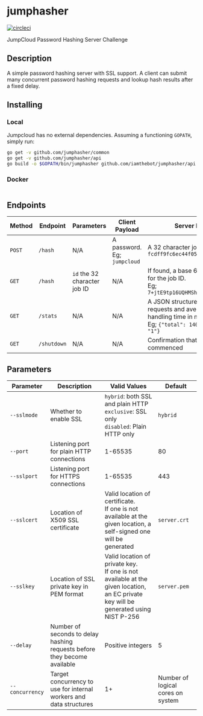 # jumphasher
[![circleci](https://circleci.com/gh/iamthebot/jumphasher/tree/master.svg?style=shield&circle-token=b9d627a2e9b5a29a7675a09876585e1bae06bf65)](https://circleci.com/gh/iamthebot/jumphasher)

JumpCloud Password Hashing Server Challenge

## Description
A simple password hashing server with SSL support. A client can submit many concurrent password hashing requests and lookup hash results after a fixed delay.

## Installing
### Local
Jumpcloud has no external dependencies. Assuming a functioning `GOPATH`, simply run:
```bash
go get -v github.com/jumphasher/common
go get -v github.com/jumphasher/api
go build -o $GOPATH/bin/jumphasher github.com/iamthebot/jumphasher/api
```

### Docker
```bash

```


## Endpoints
| Method | Endpoint    | Parameters                   | Client Payload              | Server Payload                                                                                                                       |
|--------|-------------|------------------------------|-----------------------------|--------------------------------------------------------------------------------------------------------------------------------------|
| `POST` | `/hash`     | N/A                          | A password.<br> Eg; `jumpcloud` | A 32 character job ID. Eg; `fcdff9fc6ec44f059164ec51a756524b`                                                                        |
| `GET`  | `/hash`     | `id` the 32 character job ID | N/A                         | If found, a base 64 encoded hash for the job ID. <br> Eg; `7+jtE9tp16UQHMShH1l0uMlq1JF...`                                                |
| `GET`  | `/stats`    | N/A                          | N/A                         | A JSON structure containing total requests and average request handling time in milliseconds.<br> Eg; `{"total": 14000, "average": "1"}` |
| `GET`  | `/shutdown` | N/A                          | N/A                         | Confirmation that shutdown has commenced                                                                                             |

## Parameters
| Parameter       | Description                                                              | Valid Values                                                                                                                            | Default                           |
|-----------------|--------------------------------------------------------------------------|-----------------------------------------------------------------------------------------------------------------------------------------|-----------------------------------|
| `--sslmode`     | Whether to enable SSL                                                    | `hybrid`: both SSL and plain HTTP <br> `exclusive`: SSL only <br> `disabled`: Plain HTTP only                                           | `hybrid`                          |
| `--port`        | Listening port for plain HTTP connections                                | 1-65535                                                                                                                                 | 80                                |
| `--sslport`     | Listening port for HTTPS connections                                     | 1-65535                                                                                                                                 | 443                               |
| `--sslcert`     | Location of X509 SSL certificate                                         | Valid location of certificate. <br> If one is not available at the given location, a self-signed one will be generated                  | `server.crt`                      |
| `--sslkey`      | Location of SSL private key in PEM format                                | Valid location of private key. <br> If one is not available at the given location, an EC private key will be generated using NIST P-256 | `server.pem`                      |
| `--delay`       | Number of seconds to delay hashing requests before they become available | Positive integers                                                                                                                       | 5                                 |
| `--concurrency` | Target concurrency to use for internal workers and data structures       | 1+                                                                                                                                      | Number of logical cores on system |